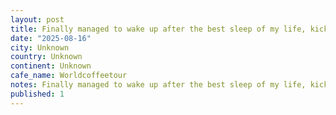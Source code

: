 ```yaml
---
layout: post
title: Finally managed to wake up after the best sleep of my life, kicking things off right with the first of many on the LATAM leg of the #worldcoffeetour quick Americano - apparently a chain here but still
date: "2025-08-16"
city: Unknown
country: Unknown
continent: Unknown
cafe_name: Worldcoffeetour
notes: Finally managed to wake up after the best sleep of my life, kicking things off right with the first of many on the LATAM leg of the #worldcoffeetour quick Americano - apparently a chain here but still quite tasty
published: 1
---
```


